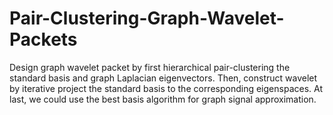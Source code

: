 # Pair-Clustering-Graph-Wavelet-Packets

Design graph wavelet packet by first hierarchical pair-clustering the standard basis and graph Laplacian eigenvectors. 
Then, construct wavelet by iterative project the standard basis to the corresponding eigenspaces.
At last, we could use the best basis algorithm for graph signal approximation.

